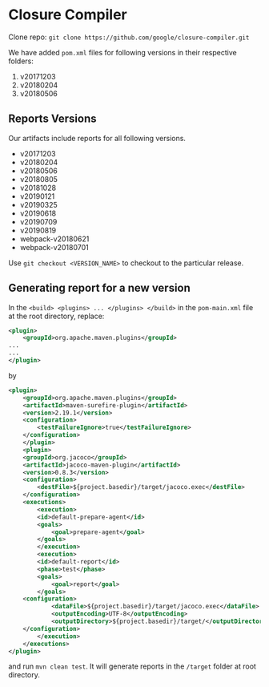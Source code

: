 # Closure Compiler

Clone repo: `git clone https://github.com/google/closure-compiler.git`

We have added `pom.xml` files for following versions in their respective folders:

 1. v20171203
 2. v20180204
 3. v20180506

## Reports Versions

Our artifacts include reports for all following versions.

 * v20171203
 * v20180204
 * v20180506
 * v20180805
 * v20181028
 * v20190121
 * v20190325
 * v20190618
 * v20190709
 * v20190819
 * webpack-v20180621
 * webpack-v20180701

Use `git checkout <VERSION_NAME>` to checkout to the particular release.

## Generating report for a new version

In the ```<build> <plugins> ... </plugins> </build>``` in the `pom-main.xml` file at the root directory, replace:

```xml
<plugin>
    <groupId>org.apache.maven.plugins</groupId>
...
...
</plugin>
```
by

```xml
<plugin>
    <groupId>org.apache.maven.plugins</groupId>
    <artifactId>maven-surefire-plugin</artifactId>
    <version>2.19.1</version>
    <configuration>
        <testFailureIgnore>true</testFailureIgnore>
    </configuration>
    </plugin>
    <plugin>
    <groupId>org.jacoco</groupId>
    <artifactId>jacoco-maven-plugin</artifactId>
    <version>0.8.3</version>
    <configuration>
        <destFile>${project.basedir}/target/jacoco.exec</destFile>
    </configuration>
    <executions>
        <execution>
        <id>default-prepare-agent</id>
        <goals>
            <goal>prepare-agent</goal>
        </goals>
        </execution>
        <execution>
        <id>default-report</id>
        <phase>test</phase>
        <goals>
            <goal>report</goal>
        </goals>
    <configuration>
            <dataFile>${project.basedir}/target/jacoco.exec</dataFile>
            <outputEncoding>UTF-8</outputEncoding>
            <outputDirectory>${project.basedir}/target/</outputDirectory>
    </configuration>
        </execution>
    </executions>
</plugin>
```

and run `mvn clean test`. It will generate reports in the `/target` folder at root directory.
